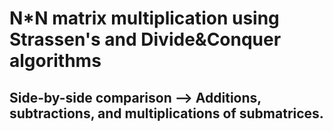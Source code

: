 # N*N matrix multiplication using Strassen's and Divide&Conquer algorithms
## Side-by-side comparison --> Additions, subtractions, and multiplications of submatrices.
